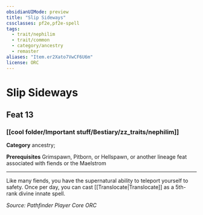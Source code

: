 ```yaml
---
obsidianUIMode: preview
title: "Slip Sideways"
cssclasses: pf2e,pf2e-spell
tags:
  - trait/nephilim
  - trait/common
  - category/ancestry
  - remaster
aliases: "Item.er2Xato7VwCF6U6m"
license: ORC
---
```

# Slip Sideways
## Feat 13
### [[cool folder/Important stuff/Bestiary/zz_traits/nephilim]]

**Category** ancestry; 



**Prerequisites** Grimspawn, Pitborn, or Hellspawn, or another lineage feat associated with fiends or the Maelstrom
* * *
Like many fiends, you have the supernatural ability to teleport yourself to safety. Once per day, you can cast [[Translocate|Translocate]] as a 5th-rank divine innate spell.

*Source: Pathfinder Player Core*
*ORC*